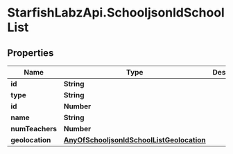 # StarfishLabzApi.SchooljsonldSchoolList

## Properties
Name | Type | Description | Notes
------------ | ------------- | ------------- | -------------
**id** | **String** |  | [optional] 
**type** | **String** |  | [optional] 
**id** | **Number** |  | [optional] 
**name** | **String** |  | [optional] 
**numTeachers** | **Number** |  | [optional] 
**geolocation** | [**AnyOfSchooljsonldSchoolListGeolocation**](AnyOfSchooljsonldSchoolListGeolocation.md) |  | [optional] 
